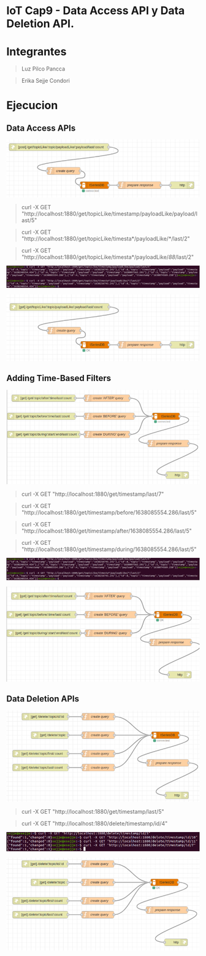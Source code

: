 # IoT Cap9 - Data Access API y Data Deletion API.
# Integrantes
> Luz Pilco Pancca 

> Erika Sejje Condori

# Ejecucion

## Data Access APIs

![Data Access APIs](https://github.com/esejjec/IoT_Cap9/blob/main/img/figure10.png?raw=true)

> curl -X GET "http://localhost:1880/get/topicLike/timestamp/payloadLike/payload/last/5"

> curl -X GET "http://localhost:1880/get/topicLike/timesta*/payloadLike/*/last/2"

> curl -X GET "http://localhost:1880/get/topicLike/timesta*/payloadLike/*88*/last/2"

![curl](https://github.com/esejjec/IoT_Cap9/blob/main/img/curl_topicLike.png?raw=true)

![Data Access APIs](https://github.com/esejjec/IoT_Cap9/blob/main/img/figure11.png?raw=true)

## Adding Time-Based Filters

![Adding Time-Based Filters](https://github.com/esejjec/IoT_Cap9/blob/main/img/figure20.png?raw=true)

> curl -X GET "http://localhost:1880/get/timestamp/last/7"

> curl -X GET "http://localhost:1880/get/timestamp/before/1638085554.286/last/5"

> curl -X GET "http://localhost:1880/get/timestamp/after/1638085554.286/last/5"

> curl -X GET "http://localhost:1880/get/timestamp/during/1638085554.286/last/5"

![curl](https://github.com/esejjec/IoT_Cap9/blob/main/img/curl_topicLike.png?raw=true)

![Adding Time-Based Filters](https://github.com/esejjec/IoT_Cap9/blob/main/img/figure21.png?raw=true)

## Data Deletion APIs

![Deletes](https://github.com/esejjec/IoT_Cap9/blob/main/img/figure30.png?raw=true)

> curl -X GET "http://localhost:1880/get/timestamp/last/5"

> curl -X GET "http://localhost:1880/delete/timestamp/id/4"

![curl](https://github.com/esejjec/IoT_Cap9/blob/main/img/curl_delete.png?raw=true)

![Delete](https://github.com/esejjec/IoT_Cap9/blob/main/img/figure31.png?raw=true)
